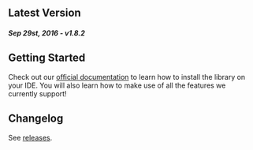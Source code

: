 Latest Version 
--------------
##### _Sep 29st, 2016_ - v1.8.2


Getting Started
---------------
Check out our [official documentation](https://www.devtodev.com/help/135/unreal_engine/) to learn how to install the library on your IDE. You will also learn how to make use of all the features we currently support!

Changelog
---------
See [releases](https://github.com/devtodev-analytics/unreal-sdk/releases).
